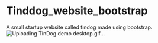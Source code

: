 # Tinddog_website_bootstrap
A small startup website called tindog made using bootstrap.
![Uploading TinDog demo desktop.gif…]()
